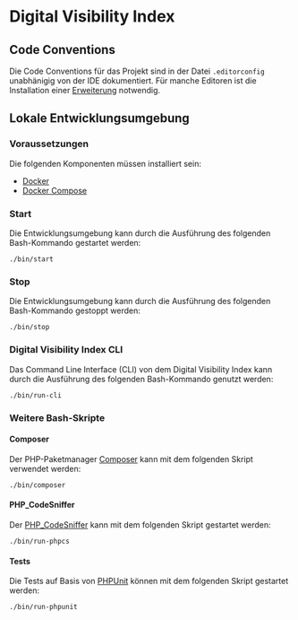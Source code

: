# Digital Visibility Index

## Code Conventions
Die Code Conventions für das Projekt sind in der Datei `.editorconfig` unabhänigig von der IDE dokumentiert. Für manche Editoren ist die Installation einer [Erweiterung](http://editorconfig.org/#download) notwendig.

## Lokale Entwicklungsumgebung
### Voraussetzungen
Die folgenden Komponenten müssen installiert sein:
- [Docker](https://www.docker.com/products/container-runtime)
- [Docker Compose](https://docs.docker.com/compose/install/#install-compose)

### Start
Die Entwicklungsumgebung kann durch die Ausführung des folgenden Bash-Kommando gestartet werden:
```
./bin/start
```

### Stop
Die Entwicklungsumgebung kann durch die Ausführung des folgenden Bash-Kommando gestoppt werden:
```
./bin/stop
```

### Digital Visibility Index CLI
Das Command Line Interface (CLI) von dem Digital Visibility Index kann durch die Ausführung des folgenden Bash-Kommando genutzt werden:
```
./bin/run-cli
```

### Weitere Bash-Skripte
#### Composer
Der PHP-Paketmanager [Composer](https://getcomposer.org/) kann mit dem folgenden Skript verwendet werden:
```
./bin/composer
```

#### PHP_CodeSniffer
Der [PHP_CodeSniffer](https://github.com/squizlabs/PHP_CodeSniffer) kann mit dem folgenden Skript gestartet werden:
```
./bin/run-phpcs
```

#### Tests
Die Tests auf Basis von [PHPUnit](https://github.com/sebastianbergmann/phpunit) können mit dem folgenden Skript gestartet werden:
```
./bin/run-phpunit
```
